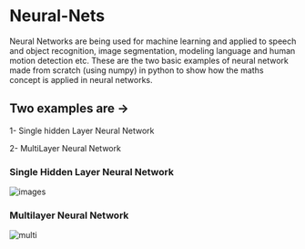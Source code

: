 # Neural-Nets

Neural Networks are being used for machine learning and applied to speech and object recognition, image segmentation, modeling language and human motion detection etc. These are the two basic examples of neural network made from scratch (using numpy) in python to show how the maths concept is applied in neural networks. 

## Two examples are ->

1- Single hidden Layer Neural Network

2- MultiLayer Neural Network

### Single Hidden Layer Neural Network

![images](https://user-images.githubusercontent.com/34382779/37252485-7414b610-2547-11e8-8325-8f5ca611a585.png)



### Multilayer Neural Network

![multi](https://user-images.githubusercontent.com/34382779/37252508-f09994c6-2547-11e8-894e-a20b3f62c169.gif)

